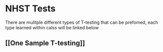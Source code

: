 # NHST Tests
There are mulitple different types of T-testing that can be prefomed, each type learned within calss will be linked below

## [[One Sample T-testing]]